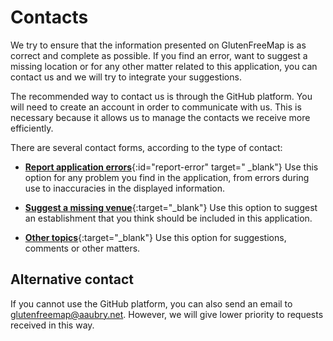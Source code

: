 # Contacts

We try to ensure that the information presented on GlutenFreeMap is as correct and complete as possible. If you find an error, want to suggest a missing location or for any other matter related to this application, you can contact us and we will try to integrate your suggestions.

The recommended way to contact us is through the GitHub platform. You will need to create an account in order to communicate with us. This is necessary because it allows us to manage the contacts we receive more efficiently.

There are several contact forms, according to the type of contact:

- [**Report application errors**](https://github.com/glutenfreemap/glutenfreemap.github.io/issues/new?template=en_bug_report.yml){:id="report-error" target=" _blank"}
   Use this option for any problem you find in the application, from errors during use to inaccuracies in the displayed information.

- [**Suggest a missing venue**](https://github.com/glutenfreemap/glutenfreemap.github.io/issues/new?template=en_suggest_venue.yml){:target="_blank"}
   Use this option to suggest an establishment that you think should be included in this application.

- [**Other topics**](https://github.com/glutenfreemap/glutenfreemap.github.io/discussions/new?category=general){:target="_blank"}
   Use this option for suggestions, comments or other matters.

## Alternative contact

If you cannot use the GitHub platform, you can also send an email to [glutenfreemap@aaubry.net](mailto:glutenfreemap@aaubry.net). However, we will give lower priority to requests received in this way.